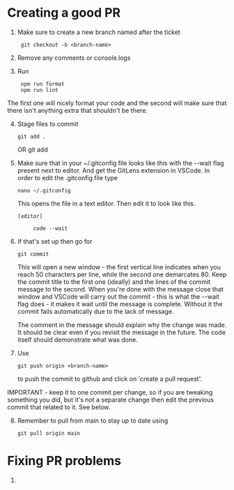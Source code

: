 # Creating a good PR

1. Make sure to create a new branch named after the ticket 

        git checkout -b <branch-name>

2. Remove any comments or console.logs
3. Run 

        npm run format
        npm run lint

The first one will nicely format your code and the second will make 
sure that there isn't anything extra that shouldn't be there.

4. Stage files to commit

       git add .
   OR
       git add <specific-file>

5. Make sure that in your ~/.gitconfig file looks like this with the
   --wait flag present next to editor. And get the GitLens extension in VSCode. In order to edit the .gitconfig file type

       nano ~/.gitconfig

   This opens the file in a text editor. Then edit it to look like this.

       [editor]

            code --wait

6. If that's set up then go for

       git commit

   This will open a new window - the first vertical line indicates when you reach 50 characters per line,
   while the second one demarcates 80. Keep the commit title to the first one (ideally) and the lines of
   the commit message to the second. When you're done with the message close that window and VSCode will
   carry out the commit - this is what the --wait flag does - it makes it wait until the message is complete.
   Without it the commit fails automatically due to the lack of message.

   The comment in the message should explain why the change was made. It should be clear even if you revisit
   the message in the future. The code itself should demonstrate what was done.

7. Use

       git push origin <branch-name>

   to push the commit to github and click on 'create a pull request'.

IMPORTANT - keep it to one commit per change, so if you are tweaking something you did, but it's not a separate 
change then edit the previous commit that related to it. See below. 

8. Remember to pull from main to stay up to date using

       git pull origin main 

# Fixing PR problems 

1. 
